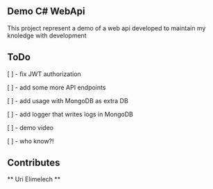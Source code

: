 ## Demo C# WebApi

This project represent a demo of a web api developed to maintain my knoledge with development


## ToDo

[ ] - fix JWT authorization

[ ] - add some more API endpoints

[ ] - add usage with MongoDB as extra DB

[ ] - add logger that writes logs in MongoDB

[ ] - demo video

[ ] - who know?!


## Contributes

** Uri Elimelech **
